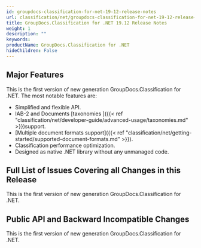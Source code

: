 ```yaml
---
id: groupdocs-classification-for-net-19-12-release-notes
url: classification/net/groupdocs-classification-for-net-19-12-release-notes
title: GroupDocs.Classification for .NET 19.12 Release Notes
weight: 1
description: ""
keywords: 
productName: GroupDocs.Classification for .NET
hideChildren: False
---
```

## Major Features

This is the first version of new generation GroupDocs.Classification for .NET. The most notable features are:

*   Simplified and flexible API.
*   IAB-2 and Documents [taxonomies ]({{< ref "classification/net/developer-guide/advanced-usage/taxonomies.md" >}})support.
*   [Multiple document formats support]({{< ref "classification/net/getting-started/supported-document-formats.md" >}}).
*   Classification performance optimization.
*   Designed as native .NET library without any unmanaged code.

## Full List of Issues Covering all Changes in this Release

This is the first version of new generation GroupDocs.Classification for .NET. 

## Public API and Backward Incompatible Changes

This is the first version of new generation GroupDocs.Classification for .NET.
